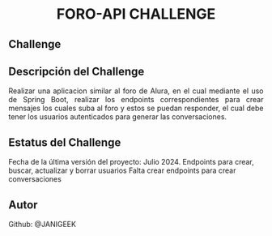 

<h1 align="center"> FORO-API CHALLENGE </h1>

<h2>Challenge<h2/>

   
## Descripción del Challenge

<p align="justify">
Realizar una aplicacion similar al foro de Alura, en el cual mediante el uso de Spring Boot, realizar los endpoints correspondientes para crear mensajes los cuales suba al foro y estos se puedan responder, el cual debe tener los usuarios autenticados para generar las conversaciones. 
</p>
   
## Estatus del Challenge
   <p align="left">
   Fecha de la última versión del proyecto: Julio 2024.
   Endpoints para crear, buscar, actualizar y borrar usuarios
   Falta crear endpoints para crear conversaciones
   </p>
   
## Autor

Github: @JANIGEEK
